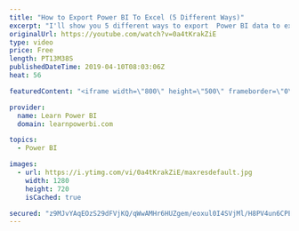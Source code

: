```yaml
---
title: "How to Export Power BI To Excel (5 Different Ways)"
excerpt: "I'll show you 5 different ways to export  Power BI data to excel.  Power BI Tutorial for Beginners & Excel Users https://www.youtube.com/watch?v=1bysgMsPwC4&list=PL7GQQXV5Z8ef2SjkDpLnvsz7TAQjlzlpO  🔴Talk Power BI LIVE (Subscribe & Join) April 12, 2019 https://www.youtube.com/watch?v=HlANuadWI1M ================================"
originalUrl: https://youtube.com/watch?v=0a4tKrakZiE
type: video
price: Free
length: PT13M38S
publishedDateTime: 2019-04-10T08:03:06Z
heat: 56

featuredContent: "<iframe width=\"800\" height=\"500\" frameborder=\"0\" src=\"https://www.youtube.com/embed/0a4tKrakZiE\" allow=\"accelerometer; autoplay; encrypted-media; gyroscope; picture-in-picture\" allowfullscreen></iframe>"

provider:
  name: Learn Power BI
  domain: learnpowerbi.com

topics:
  - Power BI

images:
  - url: https://i.ytimg.com/vi/0a4tKrakZiE/maxresdefault.jpg
    width: 1280
    height: 720
    isCached: true

secured: "z9MJvYAqEOzS29dFVjKQ/qWwAMHr6HUZgem/eoxul0I4SVjMl/H8PV4un6CPEEUa5u1Jmpgb/PC8nOj67sv1CzEUZssxaeKc4TiPWS5jtvDvHQ0On/h9Cqg1OfTStP/PKX2r/Py+gWAn4UdmIvkHbKXubEL+TwB1g4lGitU2IBOKczG6rrpWTEavhVY98KwLOKjvSh4TOhCqVg2q9pgAyrR9ZvPQuL0u7cblOoOXWOOLZsuXmjD2263YSfCr3EW57U1pgjJ4AO7grDW3hVKLcaXmwgPmAN5fPVbhuqVtstZzNMinep/pO6PksNUhdWzBHXvRHEkH6Gdgyo+CEgePbanwD5IvGjowrlkvY5BaL9S5FJoCQXnp6J8scBTZXLrGJUJy5niUNqCsAqIcbMqds1WY/CZYKMh4hJn1nKrf8B4=;wflmZp+4IiAM4Rv0VyQBKw=="
---
```


